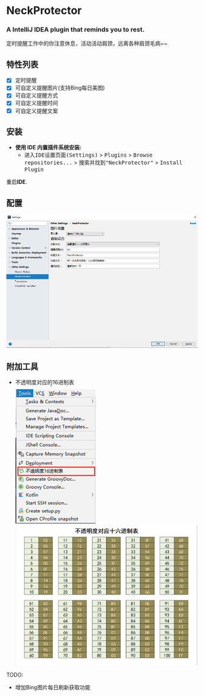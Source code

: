 # NeckProtector
### A  IntelliJ IDEA plugin that reminds you to rest.

定时提醒工作中的你注意休息，活动活动肩颈，远离各种肩颈毛病~~


特性列表
----
* [x] 定时提醒
* [x] 可自定义提醒图片(支持Bing每日美图)
* [x] 可自定义提醒方式
* [x] 可自定义提醒时间
* [x] 可自定义提醒文案

安装
----
- **使用 IDE 内置插件系统安装:**
  - <kbd>进入IDE设置页面(Settings)</kbd> > <kbd>Plugins</kbd> > <kbd>Browse repositories...</kbd> > <kbd>搜索并找到"NeckProtector"</kbd> > <kbd>Install Plugin</kbd>

重启**IDE**.

配置
----
![setting](doc/settings.png)



附加工具
----
- 不透明度对应的16进制表<br>
![opacity](doc/opacity.png)
![table](doc/table.png)


TODO:
- 增加Bing图片每日刷新获取功能
